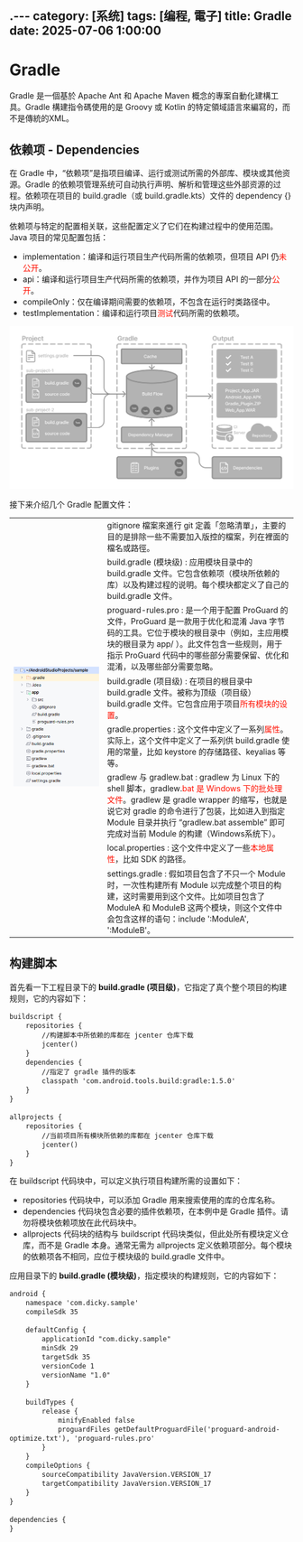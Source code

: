 .---
category: [系统]
tags: [编程, 電子]
title: Gradle
date: 2025-07-06 1:00:00
---

<style>
  table {
    width: 100%
    }
  td {
    vertical-align: center;
    text-align: center;
  }
  td.left {
    vertical-align: center;
    text-align: left;
  }  
  table.inputT{
    margin: 10px;
    width: auto;
    margin-left: auto;
    margin-right: auto;
    border: none;
  }
  input{
    text-align: center;
    padding: 0px 10px;
  }
  iframe{
    width: 100%;
    display: block;
    border-style:none;
  }
</style>

# Gradle

Gradle 是一個基於 Apache Ant 和 Apache Maven 概念的專案自動化建構工具。Gradle 構建指令碼使用的是 Groovy 或 Kotlin 的特定領域語言來編寫的，而不是傳統的XML。

## 依赖项 - Dependencies

在 Gradle 中，“依赖项”是指项目编译、运行或测试所需的外部库、模块或其他资源。Gradle 的依赖项管理系统可自动执行声明、解析和管理这些外部资源的过程。依赖项在项目的 build.gradle（或 build.gradle.kts）文件的 dependency {} 块内声明。

依赖项与特定的配置相关联，这些配置定义了它们在构建过程中的使用范围。Java 项目的常见配置包括：

 - implementation：编译和运行项目生产代码所需的依赖项，但项目 API 仍<font color="#FF1000">未公开</font>。
 - api：编译和运行项目生产代码所需的依赖项，并作为项目 API 的一部分<font color="#FF1000">公开</font>。
 - compileOnly：仅在编译期间需要的依赖项，不包含在运行时类路径中。
 - testImplementation：编译和运行项目<font color="#FF1000">测试</font>代码所需的依赖项。

![Alt X](../assets/img/android/gradleflow.png)

接下来介绍几个 Gradle 配置文件：

<table>
<tr><td rowspan="9" width="33%">
<img src="../assets/img/android/gradlestruct.png">
</td><td class="left">
gitignore 檔案來進行 git 定義「忽略清單」，主要的目的是排除一些不需要加入版控的檔案，列在裡面的檔名或路徑。
</td></tr>
<tr><td class="left">
build.gradle (模块级) : 应用模块目录中的 build.gradle 文件。它包含依赖项（模块所依赖的库）以及构建过程的说明。每个模块都定义了自己的 build.gradle 文件。
</td></tr>
<tr><td class="left">
proguard-rules.pro : 是一个用于配置 ProGuard 的文件，ProGuard 是一款用于优化和混淆 Java 字节码的工具。它位于模块的根目录中（例如，主应用模块的根目录为 app/ ）。此文件包含一些规则，用于指示 ProGuard 代码中的哪些部分需要保留、优化和混淆，以及哪些部分需要忽略。
</td></tr>
<tr><td class="left">
build.gradle (项目级) : 在项目的根目录中 build.gradle 文件。被称为顶级（项目级）build.gradle 文件。它包含应用于项目<font color="#FF1000">所有模块的设置</font>。
</td></tr>
<tr><td class="left">
gradle.properties : 这个文件中定义了一系列<font color="#FF1000">属性</font>。实际上，这个文件中定义了一系列供 build.gradle 使用的常量，比如 keystore 的存储路径、keyalias 等等。
</td></tr>
<tr><td class="left">
gradlew 与 gradlew.bat : gradlew 为 Linux 下的 shell 脚本，gradlew.<font color="#FF1000">bat 是 Windows 下的批处理文件</font>。gradlew 是 gradle wrapper 的缩写，也就是说它对 gradle 的命令进行了包装，比如进入到指定 Module 目录并执行 “gradlew.bat assemble” 即可完成对当前 Module 的构建（Windows系统下）。
</td></tr>
<tr><td class="left">
local.properties : 这个文件中定义了一些<font color="#FF1000">本地属性</font>，比如 SDK 的路径。
</td></tr>
<tr><td class="left">
settings.gradle : 假如项目包含了不只一个 Module 时，一次性构建所有 Module 以完成整个项目的构建，这时需要用到这个文件。比如项目包含了 ModuleA 和 ModuleB 这两个模块，则这个文件中会包含这样的语句：include ':ModuleA', ':ModuleB'。
</td>
</tr>
</table>


## 构建脚本

首先看一下工程目录下的 **build.gradle (项目级)**，它指定了真个整个项目的构建规则，它的内容如下：

```
buildscript {
    repositories {
        //构建脚本中所依赖的库都在 jcenter 仓库下载
        jcenter() 
    }
    dependencies {
        //指定了 gradle 插件的版本
        classpath 'com.android.tools.build:gradle:1.5.0'
    }
}

allprojects {
    repositories {
        //当前项目所有模块所依赖的库都在 jcenter 仓库下载
        jcenter()
    }
}
``` 

在 buildscript 代码块中，可以定义执行项目构建所需的设置如下：

 - repositories 代码块中，可以添加 Gradle 用来搜索使用的库的仓库名称。
 - dependencies 代码块包含必要的插件依赖项，在本例中是 Gradle 插件。请勿将模块依赖项放在此代码块中。
 - allprojects 代码块的结构与 buildscript 代码块类似，但此处所有模块定义仓库，而不是 Gradle 本身。通常无需为 allprojects 定义依赖项部分。每个模块的依赖项各不相同，应位于模块级的 build.gradle 文件中。


应用目录下的 **build.gradle (模块级)**，指定模块的构建规则，它的内容如下：

```
android {
    namespace 'com.dicky.sample'
    compileSdk 35

    defaultConfig {
        applicationId "com.dicky.sample"
        minSdk 29
        targetSdk 35
        versionCode 1
        versionName "1.0"
    }

    buildTypes {
        release {
            minifyEnabled false
            proguardFiles getDefaultProguardFile('proguard-android-optimize.txt'), 'proguard-rules.pro'
        }
    }
    compileOptions {
        sourceCompatibility JavaVersion.VERSION_17
        targetCompatibility JavaVersion.VERSION_17
    }
}

dependencies {
}
```